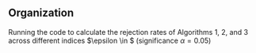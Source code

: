 ## Organization
Running the code to calculate the rejection rates of Algorithms 1, 2, and 3 across different indices $\epsilon \in $ (significance $\alpha = 0.05$)
